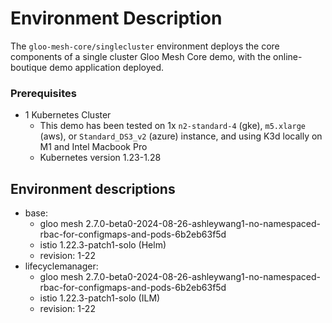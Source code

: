 # Environment Description
The `gloo-mesh-core/singlecluster` environment deploys the core components of a single cluster Gloo Mesh Core demo, with the online-boutique demo application deployed.

### Prerequisites
- 1 Kubernetes Cluster
    - This demo has been tested on 1x `n2-standard-4` (gke), `m5.xlarge` (aws), or `Standard_DS3_v2` (azure) instance, and using K3d locally on M1 and Intel Macbook Pro
    - Kubernetes version 1.23-1.28

## Environment descriptions
- base:
    - gloo mesh 2.7.0-beta0-2024-08-26-ashleywang1-no-namespaced-rbac-for-configmaps-and-pods-6b2eb63f5d
    - istio 1.22.3-patch1-solo (Helm)
    - revision: 1-22
- lifecyclemanager:
    - gloo mesh 2.7.0-beta0-2024-08-26-ashleywang1-no-namespaced-rbac-for-configmaps-and-pods-6b2eb63f5d
    - istio 1.22.3-patch1-solo (ILM)
    - revision: 1-22